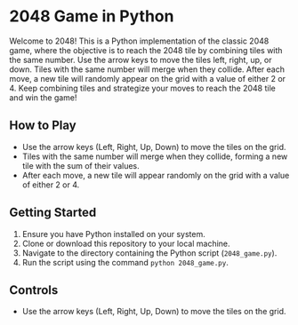 # 2048 Game in Python

Welcome to 2048! This is a Python implementation of the classic 2048 game, where the objective is to reach the 2048 tile by combining tiles with the same number. Use the arrow keys to move the tiles left, right, up, or down. Tiles with the same number will merge when they collide. After each move, a new tile will randomly appear on the grid with a value of either 2 or 4. Keep combining tiles and strategize your moves to reach the 2048 tile and win the game!

## How to Play
- Use the arrow keys (Left, Right, Up, Down) to move the tiles on the grid.
- Tiles with the same number will merge when they collide, forming a new tile with the sum of their values.
- After each move, a new tile will appear randomly on the grid with a value of either 2 or 4.

## Getting Started
1. Ensure you have Python installed on your system.
2. Clone or download this repository to your local machine.
3. Navigate to the directory containing the Python script (`2048_game.py`).
4. Run the script using the command `python 2048_game.py`.


## Controls
- Use the arrow keys (Left, Right, Up, Down) to move the tiles on the grid.




